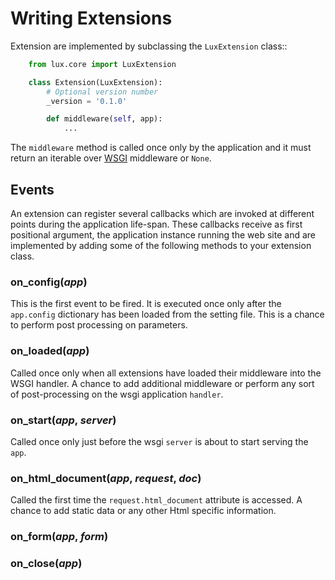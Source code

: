 # Writing Extensions

Extension are implemented by subclassing the ``LuxExtension`` class::
```python
    from lux.core import LuxExtension

    class Extension(LuxExtension):
        # Optional version number
        _version = '0.1.0'

        def middleware(self, app):
            ...
```

The ``middleware`` method is called once only by the application and it
must return an iterable over [WSGI][] middleware or ``None``.


## Events

An extension can register several callbacks which are invoked at different
points during the application life-span. These callbacks receive as
first positional argument, the application instance running the web site
and are implemented by adding some of the following methods to your
extension class.


### on_config(*app*)

This is the first event to be fired. It is executed once only after the
```app.config``` dictionary has been loaded from
the setting file. This is a chance to perform post processing on
parameters.


### on_loaded(*app*)

Called once only when all extensions have loaded their
middleware into the WSGI handler.
A chance to add additional middleware or perform
any sort of post-processing on the wsgi application ``handler``.


### on_start(*app*, *server*)

Called once only just before the wsgi ``server`` is about to start serving
the ``app``.


### on_html_document(*app*, *request*, *doc*)

Called the first time the ``request.html_document`` attribute is accessed.
A chance to add static data or any other Html specific information.


### on_form(*app*, *form*)


### on_close(*app*)


[WSGI]: http://www.python.org/dev/peps/pep-3333/
